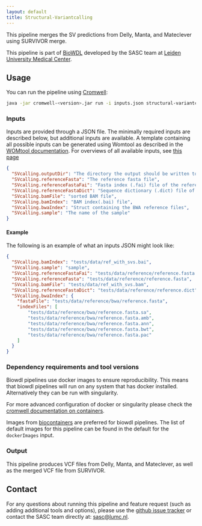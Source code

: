 ```yaml
---
layout: default
title: Structural-Variantcalling
---
```


This pipeline merges the SV predictions from Delly, Manta, and Mateclever using SURVIVOR merge. 

This pipeline is part of [BioWDL](https://biowdl.github.io/)
developed by the SASC team at [Leiden University Medical Center](https://www.lumc.nl/).

## Usage
You can run the pipeline using
[Cromwell](http://cromwell.readthedocs.io/en/stable/):
```bash
java -jar cromwell-<version>.jar run -i inputs.json structural-variantcalling.wdl
```

### Inputs
Inputs are provided through a JSON file. The minimally required inputs are
described below, but additional inputs are available.
A template containing all possible inputs can be generated using
Womtool as described in the
[WOMtool documentation](https://cromwell.readthedocs.io/en/stable/WOMtool/).
For overviews of all available inputs, see [this page](https://github.com/biowdl/structural-variantcalling/blob/develop/docs/inputs.md)

```json
{
  "SVcalling.outputDir": "The directory the output should be written to.",
  "SVcalling.referenceFasta": "The reference fasta file",
  "SVcalling.referenceFastaFai": "Fasta index (.fai) file of the reference",
  "SVcalling.referenceFastaDict": "Sequence dictionary (.dict) file of the reference",
  "SVcalling.bamFile": "sorted BAM file",
  "SVcalling.bamIndex": "BAM index(.bai) file",
  "SVcalling.bwaIndex": "Struct containing the BWA reference files",
  "SVcalling.sample": "The name of the sample"
}
```

#### Example
The following is an example of what an inputs JSON might look like:
```json
{
  "SVcalling.bamIndex": "tests/data/ref_with_svs.bai",
  "SVcalling.sample": "sample",
  "SVcalling.referenceFastaFai": "tests/data/reference/reference.fasta.fai",
  "SVcalling.referenceFasta": "tests/data/reference/reference.fasta",
  "SVcalling.bamFile": "tests/data/ref_with_svs.bam",
  "SVcalling.referenceFastaDict": "tests/data/reference/reference.dict",
  "SVcalling.bwaIndex": {
    "fastaFile": "tests/data/reference/bwa/reference.fasta",
    "indexFiles": [
        "tests/data/reference/bwa/reference.fasta.sa",
        "tests/data/reference/bwa/reference.fasta.amb",
        "tests/data/reference/bwa/reference.fasta.ann",
        "tests/data/reference/bwa/reference.fasta.bwt",
        "tests/data/reference/bwa/reference.fasta.pac"
    ]
  }
}
```

### Dependency requirements and tool versions
Biowdl pipelines use docker images to ensure  reproducibility. This
means that biowdl pipelines will run on any system that has docker
installed. Alternatively they can be run with singularity.

For more advanced configuration of docker or singularity please check
the [cromwell documentation on containers](
https://cromwell.readthedocs.io/en/stable/tutorials/Containers/).

Images from [biocontainers](https://biocontainers.pro) are preferred for
biowdl pipelines. The list of default images for this pipeline can be
found in the default for the `dockerImages` input.

### Output
This pipeline produces VCF files from Delly, Manta, and Mateclever, as well as the merged VCF file from SURVIVOR. 

## Contact
<p>
  <!-- Obscure e-mail address for spammers -->
For any questions about running this pipeline and feature request (such as
adding additional tools and options), please use the
<a href='https://github.com/biowdl/structural-variantcalling/issues'>github issue tracker</a>
or contact the SASC team directly at: 
<a href='&#109;&#97;&#105;&#108;&#116;&#111;&#58;&#115;&#97;&#115;&#99;&#64;&#108;&#117;&#109;&#99;&#46;&#110;&#108;'>
&#115;&#97;&#115;&#99;&#64;&#108;&#117;&#109;&#99;&#46;&#110;&#108;</a>.
</p>
